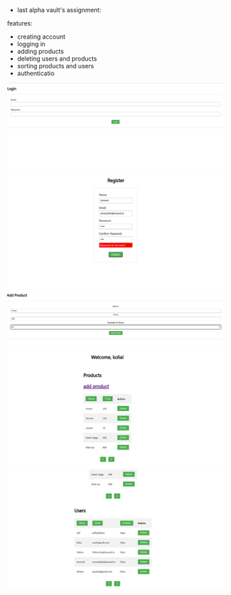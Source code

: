 - last alpha vault's assignment:

features:

- creating account
- logging in
- adding products
- deleting users and products
- sorting products and users
- authenticatio

<img src="./Screenshot from 2023-05-11 03-17-27.png">

<img src="./Screenshot from 2023-05-11 03-11-52.png">

<img src="./Screenshot from 2023-05-11 03-06-40.png">

<img src="./Screenshot from 2023-05-11 03-09-01.png">

<img src="./Screenshot from 2023-05-11 03-13-41.png">
